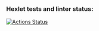 ### Hexlet tests and linter status:
[![Actions Status](https://github.com/Hisun0/frontend-project-11/workflows/hexlet-check/badge.svg)](https://github.com/Hisun0/frontend-project-11/actions)